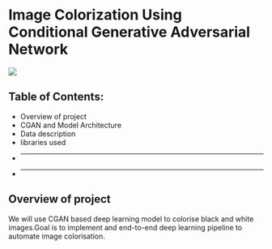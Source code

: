 # Image Colorization Using Conditional Generative Adversarial Network
![](https://towardsdatascience.com/colorizing-black-white-images-with-u-net-and-conditional-gan-a-tutorial-81b2df111cd8)
## Table of Contents:
* Overview of project
* CGAN and Model Architecture
* Data description
* libraries used
* -----
* ----
## Overview of project
We will use CGAN based deep learning model to colorise black and white images.Goal is to implement and end-to-end deep learning pipeline to automate image colorisation.


